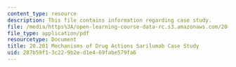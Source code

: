 ```yaml
---
content_type: resource
description: This file contains information regarding case study.
file: /media/https%3A/open-learning-course-data-rc.s3.amazonaws.com/20-201-mechanisms-of-drug-actions-fall-2013/287b59f13c229b2ed1e469fabe579fa6_MIT20_201F13_CseStdy_Srlmb.pdf
file_type: application/pdf
resourcetype: Document
title: 20.201 Mechanisms of Drug Actions Sarilumab Case Study
uid: 287b59f1-3c22-9b2e-d1e4-69fabe579fa6
---
```

